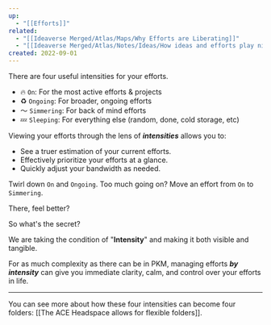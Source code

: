 ```yaml
---
up:
  - "[[Efforts]]"
related:
  - "[[Ideaverse Merged/Atlas/Maps/Why Efforts are Liberating]]"
  - "[[Ideaverse Merged/Atlas/Notes/Ideas/How ideas and efforts play nicely together]]"
created: 2022-09-01
---
```

There are four useful intensities for your efforts. 

- 🔥 `On`: For the most active efforts & projects
- ♻️ `Ongoing`: For broader, ongoing efforts
- 〜 `Simmering`: For back of mind efforts
- 💤 `Sleeping`: For everything else (random, done, cold storage, etc)

Viewing your efforts through the lens of ***intensities*** allows you to:

- See a truer estimation of your current efforts.
- Effectively prioritize your efforts at a glance.  
- Quickly adjust your bandwidth as needed.

Twirl down `On` and `Ongoing`. Too much going on? Move an effort from `On` to `Simmering`. 

There, feel better? 

So what's the secret?

We are taking the condition of "**Intensity**" and making it both visible and tangible. 

For as much complexity as there can be in PKM, managing efforts ***by intensity*** can give you immediate clarity, calm, and control over your efforts in life.

---

You can see more about how these four intensities can become four folders: [[The ACE Headspace allows for flexible folders]].
